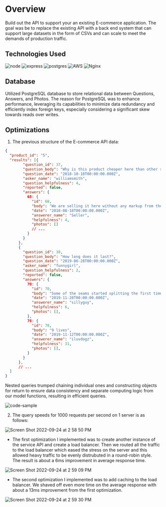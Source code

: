 # Overview

Build out the API to support your an existing E-commerce application. The goal was be to replace the existing API with a back end system that can support large datasets in the form of CSVs and can scale to meet the demands of production traffic.

## Technologies Used

![node](https://img.shields.io/badge/Node.js-43853D?style=for-the-badge&logo=node.js&logoColor=white) ![express](https://img.shields.io/badge/Express.js-000000?style=for-the-badge&logo=express&logoColor=white) ![postgres](https://img.shields.io/badge/PostgreSQL-316192?style=for-the-badge&logo=postgresql&logoColor=white) ![AWS](https://img.shields.io/badge/AWS-%23FF9900.svg?style=for-the-badge&logo=amazon-aws&logoColor=white) ![Nginx](https://img.shields.io/badge/nginx-%23009639.svg?style=for-the-badge&logo=nginx&logoColor=white)

## Database

Utilized PostgreSQL database to store relational data between Questions, Answers, and Photos. The reason for PostgreSQL was to enhance performance, leveraging its capabilities to minimize data redundancy and efficiently index foreign keys, especially considering a significant skew towards reads over writes.

## Optimizations

1. The previous structure of the E-commerce API data:

```json
{
  "product_id": "5",
  "results": [{
        "question_id": 37,
        "question_body": "Why is this product cheaper here than other sites?",
        "question_date": "2018-10-18T00:00:00.000Z",
        "asker_name": "williamsmith",
        "question_helpfulness": 4,
        "reported": false,
        "answers": {
          68: {
            "id": 68,
            "body": "We are selling it here without any markup from the middleman!",
            "date": "2018-08-18T00:00:00.000Z",
            "answerer_name": "Seller",
            "helpfulness": 4,
            "photos": []
            // ...
          }
        }
      },
      {
        "question_id": 38,
        "question_body": "How long does it last?",
        "question_date": "2019-06-28T00:00:00.000Z",
        "asker_name": "funnygirl",
        "question_helpfulness": 2,
        "reported": false,
        "answers": {
          70: {
            "id": 70,
            "body": "Some of the seams started splitting the first time I wore it!",
            "date": "2019-11-28T00:00:00.000Z",
            "answerer_name": "sillyguy",
            "helpfulness": 6,
            "photos": [],
          },
          78: {
            "id": 78,
            "body": "9 lives",
            "date": "2019-11-12T00:00:00.000Z",
            "answerer_name": "iluvdogz",
            "helpfulness": 31,
            "photos": [],
          }
        }
      },
      // ...
  ]
}
```
Nested queries trumped chaining individual ones and constructing objects for return to ensure data consistency and separate computing logic from our model functions, resulting in efficient queries.

![code-sample](https://github.com/SDC-Product-project/Q-A/blob/main/images/getQuestionsQuery.png)

2. The query speeds for 1000 requests per second on 1 server is as follows:

![Screen Shot 2022-09-24 at 2 58 50 PM](https://user-images.githubusercontent.com/18265165/192120593-5aeb7eb9-4d8e-4e43-9ce7-7b7624e7807d.png)

  - The first optimization I implemented was to create another instance of the service API and create a load balancer. Then we routed all the traffic to the load balancer which eased the stress on the server and this allowed heavy traffic to be evenly distrubuted in a round-robin style. The result is about a 6ms improvement in average response time.
  
  ![Screen Shot 2022-09-24 at 2 59 09 PM](https://user-images.githubusercontent.com/18265165/192120723-81afba1c-dd17-45e0-96b3-7c2f7cd602a8.png)
  
  - The second optimization I implemented was to add caching to the load balancer. We shaved off even more time on the average response with about a 13ms improvement from the first optimization.
  
  ![Screen Shot 2022-09-24 at 2 59 30 PM](https://user-images.githubusercontent.com/18265165/192120816-d1aa3680-b7f8-4d68-805f-7a735fc765f4.png)

